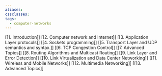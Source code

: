 ```yaml
---
aliases: 
cssclasses: 
tags:
  - computer-networks
---
```


[[1. Introduction]]
[[2. Computer network and Internet]]
[[3. Application Layer protocols]]
[[4. Sockets programming]]
[[5. Transport Layer and UDP semantics and syntax.]]
[[6. TCP Congestion Control]]
[[7. Advanced Topics]]
[[8. Routing Algorithms and Multicast Routing]]
[[9. Link Layer and Error Detection]]
[[10. Link Virtualization and Data Center Networking]]
[[11. Wireless and Mobile Networks]]
[[12. Multimedia Networking]]
[[13. Advanced Topics]]